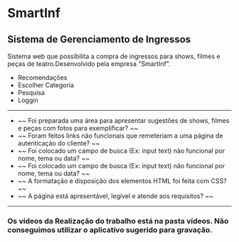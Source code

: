# SmartInf
## Sistema de Gerenciamento de Ingressos

Sistema web que possibilita a compra de ingressos para shows, filmes e peças de teatro.Desenvolvido pela empresa "SmartInf".
* Recomendações
* Escolher Categoria
* Pesquisa
* Loggin
-------------------------------------------------------
* ~~ Foi preparada uma área para apresentar sugestões de shows, filmes e peças com fotos para exemplificar? ~~
* ~~ Foram feitos links não funcionais que remeteriam a uma página de autenticação do cliente? ~~
* ~~ Foi colocado um campo de busca (Ex: input text) não funcional por nome, tema ou data? ~~
* ~~ Foi colocado um campo de busca (Ex: input text) não funcional por nome, tema ou data? ~~
* ~~ A formatação e disposição dos elementos HTML foi feita com CSS? ~~
* ~~ A página está apresentável, legível e atende aos requisitos? ~~

------------------------------------------------------------------------
### Os vídeos da Realização do trabalho está na pasta vídeos. Não conseguimos utilizar o aplicativo sugerido para gravação. 


